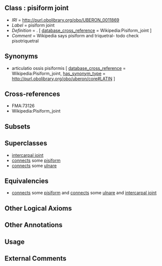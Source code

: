 
## Class : pisiform joint

 * *IRI* = http://purl.obolibrary.org/obo/UBERON_0011869
 * *Label* = pisiform joint
 * *Definition* = . [ [database_cross_reference](../../ef/oboInOwl#hasDbXref.md) = Wikipedia:Pisiform_joint ]
 * *Comment* = Wikipedia says pisiform and triquetral- todo check pisotriquetral

## Synonyms

 * articulatio ossis pisiformis [ [database_cross_reference](../../ef/oboInOwl#hasDbXref.md) = Wikipedia:Pisiform_joint, [has_synonym_type](../../pe/oboInOwl#hasSynonymType.md) = http://purl.obolibrary.org/obo/uberon/core#LATIN ]

## Cross-references

 * FMA:73126
 * Wikipedia:Pisiform_joint

## Subsets


## Superclasses

 * [intercarpal joint](../../UBERON/32/UBERON_0011132.md)
 * [connects](../../ts/core#connects.md) some [pisiform](../../UBERON/29/UBERON_0001429.md)
 * [connects](../../ts/core#connects.md) some [ulnare](../../UBERON/45/UBERON_0002445.md)

## Equivalencies

 * [connects](../../ts/core#connects.md) some [pisiform](../../UBERON/29/UBERON_0001429.md) and [connects](../../ts/core#connects.md) some [ulnare](../../UBERON/45/UBERON_0002445.md) and [intercarpal joint](../../UBERON/32/UBERON_0011132.md)

## Other Logical Axioms


## Other Annotations


## Usage


## External Comments


